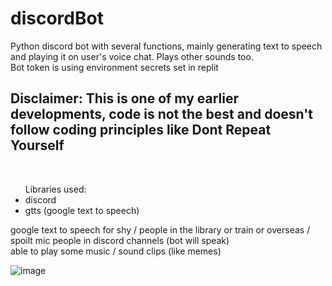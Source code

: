 # discordBot
Python discord bot with several functions, mainly generating text to speech and playing it on user's voice chat. Plays other sounds too.<br>
Bot token is using environment secrets set in replit
<br>
<h2>Disclaimer: This is one of my earlier developments, code is not the best and doesn't follow coding principles like Dont Repeat Yourself</h2>
<br>
<ul> Libraries used:
  <li>discord</li>
  <li>gtts (google text to speech)</li>
</ul>
google text to speech for shy / people in the library or train or overseas / spoilt mic people in discord channels (bot will speak) <br>
able to play some music / sound clips (like memes)
<br>

![image](https://user-images.githubusercontent.com/82926705/208669397-21f5989c-9470-4a32-a64f-da6836110a70.png)
